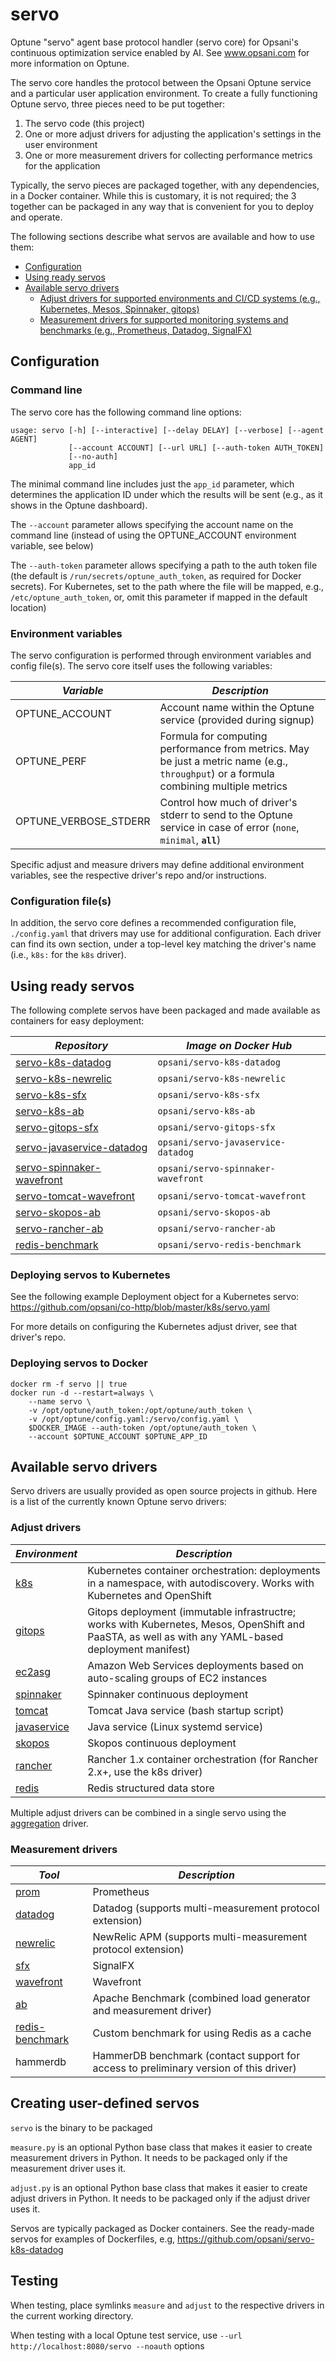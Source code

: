 # servo

Optune "servo" agent base protocol handler (servo core) for Opsani's continuous optimization service enabled by AI. See www.opsani.com for more information on Optune.

The servo core handles the protocol between the Opsani Optune service and a particular user application environment. To create a fully functioning Optune servo, three pieces need to be put together:

1. The servo code (this project)
1. One or more adjust drivers for adjusting the application's settings in the user environment
1. One or more measurement drivers for collecting performance metrics for the application

Typically, the servo pieces are packaged together, with any dependencies, in a Docker container. While this is customary, it is not required; the 3 together can be packaged in any way that is convenient for you to deploy and operate.

The following sections describe what servos are available and how to use them:

  * [Configuration](#configuration)
  * [Using ready servos](#using-ready-servos)
  * [Available servo drivers](#available-servo-drivers)
    * [Adjust drivers for supported environments and CI/CD systems (e.g., Kubernetes, Mesos, Spinnaker, gitops)](#adjust-drivers)
    * [Measurement drivers for supported monitoring systems and benchmarks (e.g., Prometheus, Datadog, SignalFX)](#measurement-drivers)

## Configuration

### Command line

The servo core has the following command line options:

```
usage: servo [-h] [--interactive] [--delay DELAY] [--verbose] [--agent AGENT]
             [--account ACCOUNT] [--url URL] [--auth-token AUTH_TOKEN]
             [--no-auth]
             app_id
```

The minimal command line includes just the `app_id` parameter, which determines the application ID under which the results will be sent (e.g., as it shows in the Optune dashboard).

The `--account` parameter allows specifying the account name on the command line (instead of using the OPTUNE_ACCOUNT environment variable, see below)

The `--auth-token` parameter allows specifying a path to the auth token file (the default is `/run/secrets/optune_auth_token`, as required for Docker secrets). For Kubernetes, set to the path where the file will be mapped, e.g., `/etc/optune_auth_token`, or, omit this parameter if mapped in the default location)

### Environment variables

The servo configuration is performed through environment variables and config file(s). The servo core itself uses the following variables:

| *Variable* | *Description* |
| --- | --- |
| OPTUNE_ACCOUNT | Account name within the Optune service (provided during signup) |
| OPTUNE_PERF | Formula for computing performance from metrics. May be just a metric name (e.g., `throughput`) or a formula combining multiple metrics |
| OPTUNE_VERBOSE_STDERR | Control how much of driver's stderr to send to the Optune service in case of error (`none`, `minimal`, **`all`**) |

Specific adjust and measure drivers may define additional environment variables, see the respective driver's repo and/or instructions.

### Configuration file(s)

In addition, the servo core defines a recommended configuration file, `./config.yaml` that drivers may use for additional configuration. Each driver can find its own section, under a top-level key matching the driver's name (i.e., `k8s:` for the `k8s` driver).

## Using ready servos

The following complete servos have been packaged and made available as containers for easy deployment:

| *Repository* | *Image on Docker Hub* |
| --- | --- |
| [servo-k8s-datadog](https://github.com/opsani/servo-k8s-datadog) | `opsani/servo-k8s-datadog` |
| [servo-k8s-newrelic](https://github.com/opsani/servo-k8s-newrelic) | `opsani/servo-k8s-newrelic` |
| [servo-k8s-sfx](https://github.com/opsani/servo-k8s-sfx) | `opsani/servo-k8s-sfx` |
| [servo-k8s-ab](https://github.com/opsani/servo-k8s-ab) | `opsani/servo-k8s-ab` |
| [servo-gitops-sfx](https://github.com/opsani/servo-gitops-sfx) | `opsani/servo-gitops-sfx` |
| [servo-javaservice-datadog](https://github.com/opsani/servo-javaservice-datadog) | `opsani/servo-javaservice-datadog` |
| [servo-spinnaker-wavefront](https://github.com/opsani/servo-spinnaker-wavefront) | `opsani/servo-spinnaker-wavefront` |
| [servo-tomcat-wavefront](https://github.com/opsani/servo-tomcat-wavefront) | `opsani/servo-tomcat-wavefront` |
| [servo-skopos-ab](https://github.com/opsani/servo-skopos-ab) | `opsani/servo-skopos-ab` |
| [servo-rancher-ab](https://github.com/opsani/servo-rancher-ab) | `opsani/servo-rancher-ab` |
| [redis-benchmark](https://github.com/opsani/servo-redis-benchmark) | `opsani/servo-redis-benchmark` |

### Deploying servos to Kubernetes

See the following example Deployment object for a Kubernetes servo:
https://github.com/opsani/co-http/blob/master/k8s/servo.yaml

For more details on configuring the Kubernetes adjust driver, see that driver's repo.

### Deploying servos to Docker

```
docker rm -f servo || true
docker run -d --restart=always \
    --name servo \
    -v /opt/optune/auth_token:/opt/optune/auth_token \
    -v /opt/optune/config.yaml:/servo/config.yaml \
    $DOCKER_IMAGE --auth-token /opt/optune/auth_token \
    --account $OPTUNE_ACCOUNT $OPTUNE_APP_ID
```

## Available servo drivers

Servo drivers are usually provided as open source projects in github. Here is a list of the currently known Optune servo drivers:

### Adjust drivers

| *Environment* | *Description* |
| --- | --- |
| [k8s](https://github.com/opsani/servo-k8s) | Kubernetes container orchestration: deployments in a namespace, with autodiscovery. Works with Kubernetes and OpenShift |
| [gitops](https://github.com/opsani/servo-gitops) | Gitops deployment (immutable infrastructre; works with Kubernetes, Mesos, OpenShift and PaaSTA, as well as with any YAML-based deployment manifest) |
| [ec2asg](https://github.com/opsani/servo-ec2asg) | Amazon Web Services deployments based on auto-scaling groups of EC2 instances |
| [spinnaker](https://github.com/opsani/servo-spinnaker) | Spinnaker continuous deployment |
| [tomcat](https://github.com/opsani/servo-tomcat) | Tomcat Java service (bash startup script) |
| [javaservice](https://github.com/opsani/servo-javaservice) | Java service (Linux systemd service) |
| [skopos](https://github.com/opsani/servo-skopos) | Skopos continuous deployment |
| [rancher](https://github.com/opsani/servo-rancher) | Rancher 1.x container orchestration (for Rancher 2.x+, use the k8s driver) |
| [redis](https://github.com/opsani/servo-redis) | Redis structured data store |

Multiple adjust drivers can be combined in a single servo using the [aggregation](github.com/opsani/servo-agg) driver.

### Measurement drivers

| *Tool* | *Description* |
| --- | --- |
| [prom](https://github.com/opsani/servo-prom) | Prometheus |
| [datadog](https://github.com/opsani/servo-datadog) | Datadog (supports multi-measurement protocol extension) |
| [newrelic](https://github.com/opsani/servo-newrelic) | NewRelic APM (supports multi-measurement protocol extension) |
| [sfx](https://github.com/opsani/servo-sfx) | SignalFX |
| [wavefront](https://github.com/opsani/servo-wavefront) | Wavefront |
| [ab](https://github.com/opsani/servo-ab) | Apache Benchmark (combined load generator and measurement driver) |
| [redis-benchmark](https://github.com/opsani/servo-redis-benchmark) | Custom benchmark for using Redis as a cache |
| hammerdb | HammerDB benchmark (contact support for access to preliminary version of this driver) |

## Creating user-defined servos

`servo` is the binary to be packaged

`measure.py` is an optional Python base class that makes it easier to create measurement drivers in Python. It needs to be packaged only if the measurement driver uses it.

`adjust.py` is an optional Python base class that makes it easier to create adjust drivers in Python. It needs to be packaged only if the adjust driver uses it.

Servos are typically packaged as Docker containers. See the ready-made servos for examples of Dockerfiles, e.g, https://github.com/opsani/servo-k8s-datadog

## Testing

When testing, place symlinks `measure` and `adjust` to the respective drivers
in the current working directory.

When testing with a local Optune test service, use `--url http://localhost:8080/servo --noauth` options



